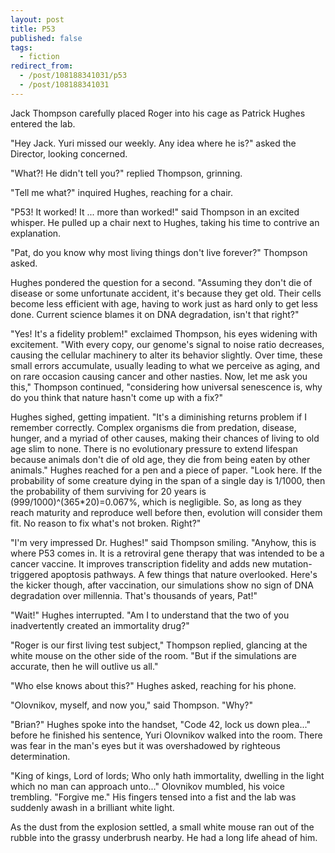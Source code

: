```yaml
---
layout: post
title: P53
published: false
tags:
  - fiction
redirect_from:
  - /post/108188341031/p53
  - /post/108188341031
---
```


Jack Thompson carefully placed Roger into his cage as Patrick Hughes entered the lab.

"Hey Jack. Yuri missed our weekly. Any idea where he is?" asked the Director, looking concerned.

"What?! He didn't tell you?" replied Thompson, grinning.

"Tell me what?" inquired Hughes, reaching for a chair.

"P53! It worked! It ... more than worked!" said Thompson in an excited whisper.
He pulled up a chair next to Hughes, taking his time to contrive an explanation.

<!--more-->

"Pat, do you know why most living things don't live forever?" Thompson asked.

Hughes pondered the question for a second. "Assuming they don't die
of disease or some unfortunate accident, it's because they get old. Their cells
become less efficient with age, having to work just as hard only to get less
done. Current science blames it on DNA degradation, isn't that right?"

"Yes! It's a fidelity problem!" exclaimed Thompson, his eyes widening with
excitement. "With every copy, our genome's signal to noise ratio decreases,
causing the cellular machinery to alter its behavior slightly. Over time, these
small errors accumulate, usually leading to what we perceive as aging, and on
rare occasion causing cancer and other nasties. Now, let me ask you this,"
Thompson continued, "considering how universal senescence is, why do you think
that nature hasn't come up with a fix?"

Hughes sighed, getting impatient. "It's a diminishing returns problem if I
remember correctly. Complex organisms die from predation, disease, hunger, and a
myriad of other causes, making their chances of living to old age slim to none.
There is no evolutionary pressure to extend lifespan because animals don't die
of old age, they die from being eaten by other animals." Hughes
reached for a pen and a piece of paper. "Look here. If the probability of some
creature dying in the span of a single day is 1/1000, then the probability of
them surviving for 20 years is (999/1000)^(365*20)=0.067%, which is negligible.
So, as long as they reach maturity and reproduce well before then, evolution
will consider them fit. No reason to fix what's not broken. Right?"

"I'm very impressed Dr. Hughes!" said Thompson smiling. "Anyhow, this is where
P53 comes in. It is a retroviral gene therapy that was intended to be a cancer
vaccine. It improves transcription fidelity and adds new mutation-triggered
apoptosis pathways. A few things that nature overlooked. Here's the kicker
though, after vaccination, our simulations show no sign of DNA degradation over
millennia. That's thousands of years, Pat!"

"Wait!" Hughes interrupted. "Am I to understand that the two of you
inadvertently created an immortality drug?"

"Roger is our first living test subject," Thompson replied, glancing at the
white mouse on the other side of the room. "But if the simulations are accurate,
then he will outlive us all."

"Who else knows about this?" Hughes asked, reaching for his phone.

"Olovnikov, myself, and now you," said Thompson. "Why?"

"Brian?" Hughes spoke into the handset, "Code 42, lock us down plea..." before
he finished his sentence, Yuri Olovnikov walked into the room. There was fear in
the man's eyes but it was overshadowed by righteous determination.

"King of kings, Lord of lords; Who only hath immortality, dwelling in the light
which no man can approach unto..." Olovnikov mumbled, his voice trembling.
"Forgive me." His fingers tensed into a fist and the lab was suddenly awash in a
brilliant white light.

As the dust from the explosion settled, a small white mouse ran out of the
rubble into the grassy underbrush nearby. He had a long life ahead of him.
